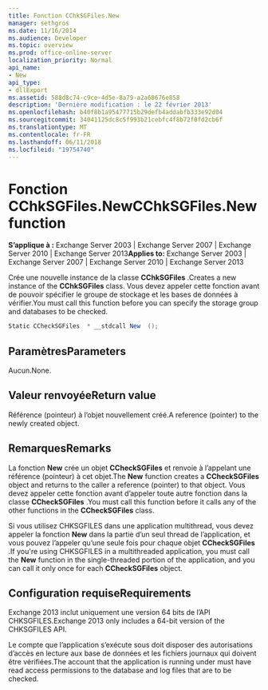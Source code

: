```yaml
---
title: Fonction CChkSGFiles.New
manager: sethgros
ms.date: 11/16/2014
ms.audience: Developer
ms.topic: overview
ms.prod: office-online-server
localization_priority: Normal
api_name:
- New
api_type:
- dllExport
ms.assetid: 588d8c74-c9ce-4d5e-8a79-a2a68676e858
description: 'Dernière modification : le 22 février 2013'
ms.openlocfilehash: b40f8b1a95477715b29defb4addabfb333e92d04
ms.sourcegitcommit: 34041125dc8c5f993b21cebfc4f8b72f0fd2cb6f
ms.translationtype: MT
ms.contentlocale: fr-FR
ms.lasthandoff: 06/11/2018
ms.locfileid: "19754740"
---
```

# <a name="cchksgfilesnew-function"></a><span data-ttu-id="3973b-103">Fonction CChkSGFiles.New</span><span class="sxs-lookup"><span data-stu-id="3973b-103">CChkSGFiles.New function</span></span>

<span data-ttu-id="3973b-104">**S’applique à :** Exchange Server 2003 | Exchange Server 2007 | Exchange Server 2010 | Exchange Server 2013</span><span class="sxs-lookup"><span data-stu-id="3973b-104">**Applies to:** Exchange Server 2003 | Exchange Server 2007 | Exchange Server 2010 | Exchange Server 2013</span></span>
  
<span data-ttu-id="3973b-105">Crée une nouvelle instance de la classe **CChkSGFiles** .</span><span class="sxs-lookup"><span data-stu-id="3973b-105">Creates a new instance of the **CChkSGFiles** class.</span></span> <span data-ttu-id="3973b-106">Vous devez appeler cette fonction avant de pouvoir spécifier le groupe de stockage et les bases de données à vérifier.</span><span class="sxs-lookup"><span data-stu-id="3973b-106">You must call this function before you can specify the storage group and databases to be checked.</span></span> 
  
```cs
Static CCheckSGFiles  * __stdcall New  ();

```

## <a name="parameters"></a><span data-ttu-id="3973b-107">Paramètres</span><span class="sxs-lookup"><span data-stu-id="3973b-107">Parameters</span></span>

<span data-ttu-id="3973b-108">Aucun.</span><span class="sxs-lookup"><span data-stu-id="3973b-108">None.</span></span>
  
## <a name="return-value"></a><span data-ttu-id="3973b-109">Valeur renvoyée</span><span class="sxs-lookup"><span data-stu-id="3973b-109">Return value</span></span>

<span data-ttu-id="3973b-110">Référence (pointeur) à l’objet nouvellement créé.</span><span class="sxs-lookup"><span data-stu-id="3973b-110">A reference (pointer) to the newly created object.</span></span>
  
## <a name="remarks"></a><span data-ttu-id="3973b-111">Remarques</span><span class="sxs-lookup"><span data-stu-id="3973b-111">Remarks</span></span>

<span data-ttu-id="3973b-112">La fonction **New** crée un objet **CCheckSGFiles** et renvoie à l’appelant une référence (pointeur) à cet objet.</span><span class="sxs-lookup"><span data-stu-id="3973b-112">The **New** function creates a **CCheckSGFiles** object and returns to the caller a reference (pointer) to that object.</span></span> <span data-ttu-id="3973b-113">Vous devez appeler cette fonction avant d’appeler toute autre fonction dans la classe **CCheckSGFiles** .</span><span class="sxs-lookup"><span data-stu-id="3973b-113">You must call this function before it calls any of the other functions in the **CCheckSGFiles** class.</span></span> 
  
<span data-ttu-id="3973b-114">Si vous utilisez CHKSGFILES dans une application multithread, vous devez appeler la fonction **New** dans la partie d’un seul thread de l’application, et vous pouvez l’appeler qu’une seule fois pour chaque objet **CCheckSGFiles** .</span><span class="sxs-lookup"><span data-stu-id="3973b-114">If you're using CHKSGFILES in a multithreaded application, you must call the **New** function in the single-threaded portion of the application, and you can call it only once for each **CCheckSGFiles** object.</span></span> 
  
## <a name="requirements"></a><span data-ttu-id="3973b-115">Configuration requise</span><span class="sxs-lookup"><span data-stu-id="3973b-115">Requirements</span></span>

<span data-ttu-id="3973b-116">Exchange 2013 inclut uniquement une version 64 bits de l’API CHKSGFILES.</span><span class="sxs-lookup"><span data-stu-id="3973b-116">Exchange 2013 only includes a 64-bit version of the CHKSGFILES API.</span></span>
  
<span data-ttu-id="3973b-117">Le compte que l’application s’exécute sous doit disposer des autorisations d’accès en lecture aux base de données et les fichiers journaux qui doivent être vérifiées.</span><span class="sxs-lookup"><span data-stu-id="3973b-117">The account that the application is running under must have read access permissions to the database and log files that are to be checked.</span></span>
  

